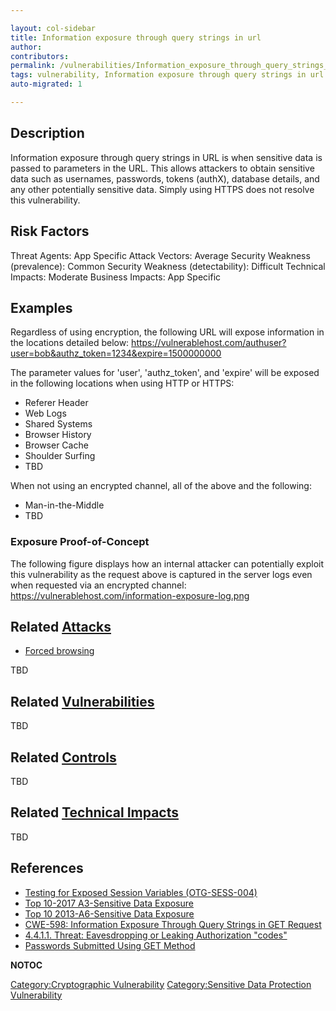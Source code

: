 ```yaml
---

layout: col-sidebar
title: Information exposure through query strings in url
author: 
contributors: 
permalink: /vulnerabilities/Information_exposure_through_query_strings_in_url
tags: vulnerability, Information exposure through query strings in url
auto-migrated: 1

---
```


## Description

Information exposure through query strings in URL is when sensitive data
is passed to parameters in the URL. This allows attackers to obtain
sensitive data such as usernames, passwords, tokens (authX), database
details, and any other potentially sensitive data. Simply using HTTPS
does not resolve this vulnerability.

## Risk Factors

Threat Agents: App Specific Attack Vectors: Average Security Weakness
(prevalence): Common Security Weakness (detectability): Difficult
Technical Impacts: Moderate Business Impacts: App Specific

## Examples

Regardless of using encryption, the following URL will expose
information in the locations detailed below:
<https://vulnerablehost.com/authuser?user=bob&authz_token=1234&expire=1500000000>

The parameter values for 'user', 'authz_token', and 'expire' will be
exposed in the following locations when using HTTP or HTTPS:

  - Referer Header
  - Web Logs
  - Shared Systems
  - Browser History
  - Browser Cache
  - Shoulder Surfing
  - TBD

When not using an encrypted channel, all of the above and the following:

  - Man-in-the-Middle
  - TBD

### Exposure Proof-of-Concept

The following figure displays how an internal attacker can potentially
exploit this vulnerability as the request above is captured in the
server logs even when requested via an encrypted channel:
<https://vulnerablehost.com/information-exposure-log.png>

## Related [Attacks](Attacks "wikilink")

  - [Forced browsing](https://www.owasp.org/index.php/Forced_browsing)

TBD

## Related [Vulnerabilities](Vulnerabilities "wikilink")

TBD

## Related [Controls](Controls "wikilink")

TBD

## Related [Technical Impacts](Technical_Impacts "wikilink")

TBD

## References

  - [Testing for Exposed Session Variables
    (OTG-SESS-004)](https://www.owasp.org/index.php/Testing_for_Exposed_Session_Variables_\(OTG-SESS-004\))
  - [Top 10-2017 A3-Sensitive Data
    Exposure](https://www.owasp.org/index.php/Top_10-2017_A3-Sensitive_Data_Exposure)
  - [Top 10 2013-A6-Sensitive Data
    Exposure](https://www.owasp.org/index.php/Top_10_2013-A6-Sensitive_Data_Exposure)
  - [CWE-598: Information Exposure Through Query Strings in GET
    Request](https://cwe.mitre.org/data/definitions/598.html)
  - [4.4.1.1. Threat: Eavesdropping or Leaking Authorization
    "codes"](https://tools.ietf.org/html/rfc6819#section-4.4.1)
  - [Passwords Submitted Using GET
    Method](https://portswigger.net/knowledgebase/issues/details/00400300_passwordsubmittedusinggetmethod)

__NOTOC__

[Category:Cryptographic
Vulnerability](Category:Cryptographic_Vulnerability "wikilink")
[Category:Sensitive Data Protection
Vulnerability](Category:Sensitive_Data_Protection_Vulnerability "wikilink")